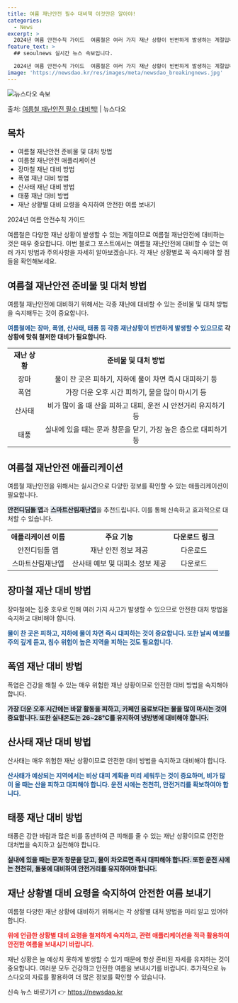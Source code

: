 ```yaml
---
title: 여름 재난안전 필수 대비책 이것만은 알아야!
categories:
  - News
excerpt: >
  2024년 여름 안전수칙 가이드  여름철은 여러 가지 재난 상황이 빈번하게 발생하는 계절입니다. 이번 블로그…
feature_text: >
  ## seoulnews 실시간 뉴스 속보입니다.

  2024년 여름 안전수칙 가이드  여름철은 여러 가지 재난 상황이 빈번하게 발생하는 계절입니다. 이번 블로그…
image: 'https://newsdao.kr/res/images/meta/newsdao_breakingnews.jpg'
---
```


![뉴스다오 속보](https://newsdao.kr/res/images/meta/newsdao_breakingnews.jpg)

<p>출처: <a href="https://newsdao.kr/4442" rel="dofollow">여름철 재난안전 필수 대비책!</a> | 뉴스다오</p>

<h2 data-ke-size="size26">목차</h2>
<ul>
    <li>여름철 재난안전 준비물 및 대처 방법</li>
    <li>여름철 재난안전 애플리케이션</li>
    <li>장마철 재난 대비 방법</li>
    <li>폭염 재난 대비 방법</li>
    <li>산사태 재난 대비 방법</li>
    <li>태풍 재난 대비 방법</li>
    <li>재난 상황별 대비 요령을 숙지하여 안전한 여름 보내기</li>
</ul>

<p data-ke-size="size16">2024년 여름 안전수칙 가이드</p>

여름철은 다양한 재난 상황이 발생할 수 있는 계절이므로 여름철 재난안전에 대비하는 것은 매우 중요합니다. 이번 블로그 포스트에서는 여름철 재난안전에 대비할 수 있는 여러 가지 방법과 주의사항을 자세히 알아보겠습니다. 각 재난 상황별로 꼭 숙지해야 할 점들을 확인해보세요.

<h2 data-ke-size="size24">여름철 재난안전 준비물 및 대처 방법</h2>

<p data-ke-size="size16">여름철 재난안전에 대비하기 위해서는 각종 재난에 대비할 수 있는 준비물 및 대처 방법을 숙지해두는 것이 중요합니다.</p>

<b><span style="color: #1a5490;">여름철에는 장마, 폭염, 산사태, 태풍 등 각종 재난상황이 빈번하게 발생할 수 있으므로 </span></b><b>각 상황에 맞춰 철저한 대비가 필요합니다.</b>

<table>
    <tr>
        <td style="text-align: center; height: 17px;"><b>재난 상황</b></td>
        <td style="text-align: center; height: 17px;"><b>준비물 및 대처 방법</b></td>
    </tr>
    <tr>
        <td style="text-align: center; height: 17px;">장마</td>
        <td style="text-align: center; height: 17px;">물이 찬 곳은 피하기, 지하에 물이 차면 즉시 대피하기 등</td>
    </tr>
    <tr>
        <td style="text-align: center; height: 17px;">폭염</td>
        <td style="text-align: center; height: 17px;">가장 더운 오후 시간 피하기, 물을 많이 마시기 등</td>
    </tr>
    <tr>
        <td style="text-align: center; height: 17px;">산사태</td>
        <td style="text-align: center; height: 17px;">비가 많이 올 때 산을 피하고 대피, 운전 시 안전거리 유지하기 등</td>
    </tr>
    <tr>
        <td style="text-align: center; height: 17px;">태풍</td>
        <td style="text-align: center; height: 17px;">실내에 있을 때는 문과 창문을 닫기, 가장 높은 층으로 대피하기 등</td>
    </tr>
</table>

<h2 data-ke-size="size24">여름철 재난안전 애플리케이션</h2>

<p data-ke-size="size16">여름철 재난안전을 위해서는 실시간으로 다양한 정보를 확인할 수 있는 애플리케이션이 필요합니다.</p>

<b><span style="background-color: #21538527;">안전디딤돌 앱</span></b>과 <b><span style="background-color: #21538527;">스마트산림재난앱</span></b>을 추천드립니다. 이를 통해 신속하고 효과적으로 대처할 수 있습니다.

<table>
    <tr>
        <td style="text-align: center; height: 17px;"><b>애플리케이션 이름</b></td>
        <td style="text-align: center; height: 17px;"><b>주요 기능</b></td>
        <td style="text-align: center; height: 17px;"><b>다운로드 링크</b></td>
    </tr>
    <tr>
        <td style="text-align: center; height: 17px;">안전디딤돌 앱</td>
        <td style="text-align: center; height: 17px;">재난 안전 정보 제공</td>
        <td style="text-align: center; height: 17px;">다운로드</td>
    </tr>
    <tr>
        <td style="text-align: center; height: 17px;">스마트산림재난앱</td>
        <td style="text-align: center; height: 17px;">산사태 예보 및 대피소 정보 제공</td>
        <td style="text-align: center; height: 17px;">다운로드</td>
    </tr>
</table>

<h2 data-ke-size="size24">장마철 재난 대비 방법</h2>

<p data-ke-size="size16">장마철에는 집중 호우로 인해 여러 가지 사고가 발생할 수 있으므로 안전한 대처 방법을 숙지하고 대비해야 합니다.</p>

<b><span style="color: #1a5490;">물이 찬 곳은 피하고, 지하에 물이 차면 즉시 대피하는 것이 중요합니다. 또한 날씨 예보를 주의 깊게 듣고, 침수 위험이 높은 지역을 피하는 것도 필요합니다.</b>

<h2 data-ke-size="size24">폭염 재난 대비 방법</h2>

<p data-ke-size="size16">폭염은 건강을 해칠 수 있는 매우 위험한 재난 상황이므로 안전한 대비 방법을 숙지해야 합니다.</p>

<b><span style="background-color: #21538527;">가장 더운 오후 시간에는 바깥 활동을 피하고, 카페인 음료보다는 물을 많이 마시는 것이 중요합니다. 또한 실내온도는 26~28°C를 유지하여 냉방병에 대비해야 합니다.</span></b>

<h2 data-ke-size="size24">산사태 재난 대비 방법</h2>

<p data-ke-size="size16">산사태는 매우 위험한 재난 상황이므로 안전한 대비 방법을 숙지하고 대비해야 합니다.</p>

<b><span style="color: #1a5490;">산사태가 예상되는 지역에서는 비상 대피 계획을 미리 세워두는 것이 중요하며, 비가 많이 올 때는 산을 피하고 대피해야 합니다. 운전 시에는 천천히, 안전거리를 확보하여야 합니다.</b>

<h2 data-ke-size="size24">태풍 재난 대비 방법</h2>

<p data-ke-size="size16">태풍은 강한 바람과 많은 비를 동반하여 큰 피해를 줄 수 있는 재난 상황이므로 안전한 대처법을 숙지하고 실천해야 합니다.</p>

<b><span style="background-color: #21538527;">실내에 있을 때는 문과 창문을 닫고, 물이 차오르면 즉시 대피해야 합니다. 또한 운전 시에는 천천히, 돌풍에 대비하여 안전거리를 유지하여야 합니다.</span></b>

<h2 data-ke-size="size24">재난 상황별 대비 요령을 숙지하여 안전한 여름 보내기</h2>

<p data-ke-size="size16">여름철 다양한 재난 상황에 대비하기 위해서는 각 상황별 대처 방법을 미리 알고 있어야 합니다.</p>

<b><span style="color: #ee2323;">위에 언급한 상황별 대비 요령을 철저하게 숙지하고, 관련 애플리케이션을 적극 활용하여 안전한 여름을 보내시기 바랍니다.</b></span>

<p data-ke-size="size16">재난 상황은 늘 예상치 못하게 발생할 수 있기 때문에 항상 준비된 자세를 유지하는 것이 중요합니다. 여러분 모두 건강하고 안전한 여름을 보내시기를 바랍니다. 추가적으로 뉴스다오의 자료를 활용하여 더 많은 정보를 확인할 수 있습니다.</p> 

신속 뉴스 바로가기 👉 <a href="https://newsdao.kr" rel="dofollow">https://newsdao.kr</a>


